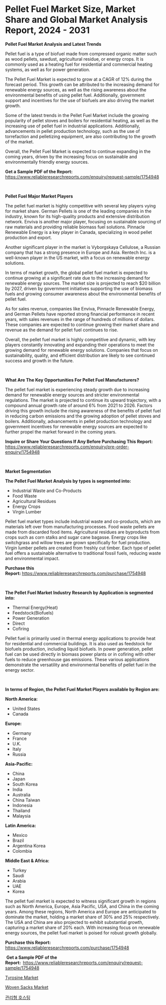 <p><h1>Pellet Fuel Market Size, Market Share and Global Market Analysis Report, 2024 - 2031</h1></p><p><strong>Pellet Fuel Market Analysis and Latest Trends</strong></p>
<p><p>Pellet fuel is a type of biofuel made from compressed organic matter such as wood pellets, sawdust, agricultural residue, or energy crops. It is commonly used as a heating fuel for residential and commercial heating systems, as well as for power generation.</p><p>The Pellet Fuel Market is expected to grow at a CAGR of 12% during the forecast period. This growth can be attributed to the increasing demand for renewable energy sources, as well as the rising awareness about the environmental benefits of using pellet fuel. Additionally, government support and incentives for the use of biofuels are also driving the market growth.</p><p>Some of the latest trends in the Pellet Fuel Market include the growing popularity of pellet stoves and boilers for residential heating, as well as the increasing use of pellet fuel in industrial applications. Additionally, advancements in pellet production technology, such as the use of torrefaction and pelletizing equipment, are also contributing to the growth of the market.</p><p>Overall, the Pellet Fuel Market is expected to continue expanding in the coming years, driven by the increasing focus on sustainable and environmentally friendly energy sources.</p></p>
<p><strong>Get a Sample PDF of the Report:&nbsp;</strong> <a href="https://www.reliableresearchreports.com/enquiry/request-sample/1754948">https://www.reliableresearchreports.com/enquiry/request-sample/1754948</a></p>
<p>&nbsp;</p>
<p><strong>Pellet Fuel Major Market Players</strong></p>
<p><p>The pellet fuel market is highly competitive with several key players vying for market share. German Pellets is one of the leading companies in the industry, known for its high-quality products and extensive distribution network. Enviva is another major player, focusing on sustainable sourcing of raw materials and providing reliable biomass fuel solutions. Pinnacle Renewable Energy is a key player in Canada, specializing in wood pellet production and export. </p><p>Another significant player in the market is Vyborgskaya Cellulose, a Russian company that has a strong presence in Europe and Asia. Rentech Inc. is a well-known player in the US market, with a focus on renewable energy solutions. </p><p>In terms of market growth, the global pellet fuel market is expected to continue growing at a significant rate due to the increasing demand for renewable energy sources. The market size is projected to reach $20 billion by 2027, driven by government initiatives supporting the use of biomass fuels and growing consumer awareness about the environmental benefits of pellet fuel.</p><p>As for sales revenue, companies like Enviva, Pinnacle Renewable Energy, and German Pellets have reported strong financial performance in recent years, with sales revenues in the range of hundreds of millions of dollars. These companies are expected to continue growing their market share and revenue as the demand for pellet fuel continues to rise.</p><p>Overall, the pellet fuel market is highly competitive and dynamic, with key players constantly innovating and expanding their operations to meet the growing demand for renewable energy solutions. Companies that focus on sustainability, quality, and efficient distribution are likely to see continued success and growth in the future.</p></p>
<p>&nbsp;</p>
<p><strong>What Are The Key Opportunities For Pellet Fuel Manufacturers?</strong></p>
<p><p>The pellet fuel market is experiencing steady growth due to increasing demand for renewable energy sources and stricter environmental regulations. The market is projected to continue its upward trajectory, with a compound annual growth rate of around 6% from 2021 to 2026. Factors driving this growth include the rising awareness of the benefits of pellet fuel in reducing carbon emissions and the growing adoption of pellet stoves and boilers. Additionally, advancements in pellet production technology and government incentives for renewable energy sources are expected to further propel the market forward in the coming years.</p></p>
<p><strong>Inquire or Share Your Questions If Any Before Purchasing This Report:</strong> <a href="https://www.reliableresearchreports.com/enquiry/pre-order-enquiry/1754948">https://www.reliableresearchreports.com/enquiry/pre-order-enquiry/1754948</a></p>
<p>&nbsp;</p>
<p><strong>Market Segmentation</strong></p>
<p><strong>The Pellet Fuel Market Analysis by types is segmented into:</strong></p>
<p><ul><li>Industrial Waste and Co-Products</li><li>Food Waste</li><li>Agricultural Residues</li><li>Energy Crops</li><li>Virgin Lumber</li></ul></p>
<p><p>Pellet fuel market types include industrial waste and co-products, which are materials left over from manufacturing processes. Food waste pellets are made from discarded food items. Agricultural residues are byproducts from crops such as corn stalks and sugar cane bagasse. Energy crops like switchgrass and willow trees are grown specifically for fuel production. Virgin lumber pellets are created from freshly cut timber. Each type of pellet fuel offers a sustainable alternative to traditional fossil fuels, reducing waste and environmental impact.</p></p>
<p><strong>Purchase this Report:&nbsp;</strong><a href="https://www.reliableresearchreports.com/purchase/1754948">https://www.reliableresearchreports.com/purchase/1754948</a></p>
<p>&nbsp;</p>
<p><strong>The Pellet Fuel Market Industry Research by Application is segmented into:</strong></p>
<p><ul><li>Thermal Energy(Heat)</li><li>Feedstock(Biofuels)</li><li>Power Generation</li><li>Direct</li><li>Cofiring</li></ul></p>
<p><p>Pellet fuel is primarily used in thermal energy applications to provide heat for residential and commercial buildings. It is also used as feedstock for biofuels production, including liquid biofuels. In power generation, pellet fuel can be used directly in biomass power plants or in cofiring with other fuels to reduce greenhouse gas emissions. These various applications demonstrate the versatility and environmental benefits of pellet fuel in the energy sector.</p></p>
<p>&nbsp;</p>
<p><strong>In terms of Region, the Pellet Fuel Market Players available by Region are:</strong></p>
<p>
    <p> <strong> North America: </strong>
        <ul>
            <li>United States</li>
            <li>Canada</li>
        </ul>
        </p> 
    <p> <strong> Europe: </strong>
        <ul>
            <li>Germany</li>
            <li>France</li>
            <li>U.K.</li>
            <li>Italy</li>
            <li>Russia</li>
        </ul>
        </p> 
    <p> <strong> Asia-Pacific: </strong>
        <ul>
            <li>China</li>
            <li>Japan</li>
            <li>South Korea</li>
            <li>India</li>
            <li>Australia</li>
            <li>China Taiwan</li>
            <li>Indonesia</li>
            <li>Thailand</li>
            <li>Malaysia</li>
        </ul>
        </p> 
    <p> <strong> Latin America: </strong>
        <ul>
            <li>Mexico</li>
            <li>Brazil</li>
            <li>Argentina Korea</li>
            <li>Colombia</li>
        </ul>
        </p> 
    <p> <strong> Middle East & Africa: </strong>
        <ul>
            <li>Turkey</li>
            <li>Saudi</li>
            <li>Arabia</li>
            <li>UAE</li>
            <li>Korea</li>
        </ul>
    </p>
    </p>
<p><p>The pellet fuel market is expected to witness significant growth in regions such as North America, Europe, Asia Pacific, USA, and China in the coming years. Among these regions, North America and Europe are anticipated to dominate the market, holding a market share of 30% and 25% respectively. The USA and China are also projected to exhibit substantial growth, capturing a market share of 20% each. With increasing focus on renewable energy sources, the pellet fuel market is poised for robust growth globally.</p></p>
<p><strong>Purchase this Report: </strong><a href="https://www.reliableresearchreports.com/purchase/1754948">https://www.reliableresearchreports.com/purchase/1754948</a></p>
<p>&nbsp;<strong>Get a Sample PDF of the Report:&nbsp;&nbsp;</strong><a href="https://www.reliableresearchreports.com/enquiry/request-sample/1754948">https://www.reliableresearchreports.com/enquiry/request-sample/1754948</a></p>
<p><strong></strong></p>
<p><p><a href="https://github.com/dimitrishawkinswaynenp91rgz/Market-Research-Report-List-1/blob/main/tyrosine-market.md">Tyrosine Market</a></p><p><a href="https://github.com/changoleonlaverguenzanoexiste/Market-Research-Report-List-2/blob/main/woven-sacks-market.md">Woven Sacks Market</a></p><p><a href="https://medium.com/@koleledner/%EA%B4%80%EB%A6%AC-%ED%98%B8%EC%8A%A4%ED%8C%85-%EC%8B%9C%EC%9E%A5-%EB%B6%84%EC%84%9D-%EA%B7%B8-%EC%97%B0%ED%8F%89%EA%B7%A0-%EC%84%B1%EC%9E%A5%EC%9C%A8-%EC%8B%9C%EC%9E%A5-%EC%84%B8%EB%B6%84%ED%99%94-%EB%B0%8F-%EC%A0%84-%EC%84%B8%EA%B3%84-%EC%82%B0%EC%97%85-%EA%B0%9C%EC%9A%94-8b65310d0924">관리형 호스팅</a></p></p>